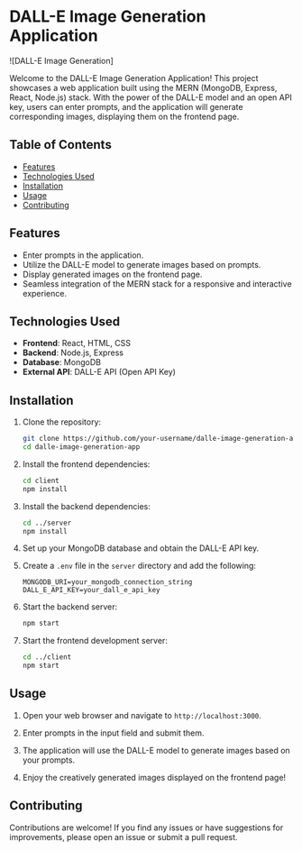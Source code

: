 # DALL-E Image Generation Application

![DALL-E Image Generation]

Welcome to the DALL-E Image Generation Application! This project showcases a web application built using the MERN (MongoDB, Express, React, Node.js) stack. With the power of the DALL-E model and an open API key, users can enter prompts, and the application will generate corresponding images, displaying them on the frontend page.

## Table of Contents

- [Features](#features)
- [Technologies Used](#technologies-used)
- [Installation](#installation)
- [Usage](#usage)
- [Contributing](#contributing)

## Features

- Enter prompts in the application.
- Utilize the DALL-E model to generate images based on prompts.
- Display generated images on the frontend page.
- Seamless integration of the MERN stack for a responsive and interactive experience.

## Technologies Used

- **Frontend**: React, HTML, CSS
- **Backend**: Node.js, Express
- **Database**: MongoDB
- **External API**: DALL-E API (Open API Key)

## Installation

1. Clone the repository:

   ```bash
   git clone https://github.com/your-username/dalle-image-generation-app.git
   cd dalle-image-generation-app
   ```

2. Install the frontend dependencies:

   ```bash
   cd client
   npm install
   ```

3. Install the backend dependencies:

   ```bash
   cd ../server
   npm install
   ```

4. Set up your MongoDB database and obtain the DALL-E API key.

5. Create a `.env` file in the `server` directory and add the following:

   ```env
   MONGODB_URI=your_mongodb_connection_string
   DALL_E_API_KEY=your_dall_e_api_key
   ```

6. Start the backend server:

   ```bash
   npm start
   ```

7. Start the frontend development server:

   ```bash
   cd ../client
   npm start
   ```

## Usage

1. Open your web browser and navigate to `http://localhost:3000`.

2. Enter prompts in the input field and submit them.

3. The application will use the DALL-E model to generate images based on your prompts.

4. Enjoy the creatively generated images displayed on the frontend page!


## Contributing

Contributions are welcome! If you find any issues or have suggestions for improvements, please open an issue or submit a pull request.

